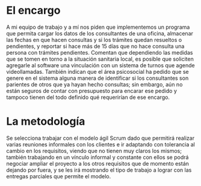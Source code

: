 # El encargo

A mi equipo de trabajo y a mí nos piden que implementemos un programa que permita cargar los datos de los consultantes de una oficina, almacenar las fechas en que hacen consultas y si los trámites quedan resueltos o pendientes, y reportar si hace más de 15 días que no hace consulta una persona con trámites pendientes. Comentan que dependiendo las medidas que se tomen en torno a la situación sanitaria local, es posible que soliciten agregarle al software una vinculación con un sistema de turnos que agende videollamadas. También indican que el área psicosocial ha pedido que se genere en el sistema alguna manera de identificar si los consultantes son parientes de otros que ya hayan hecho consultas; sin embargo, aún no están seguros de contar con presupuesto para encarar ese pedido y tampoco tienen del todo definido qué requerirían de ese encargo. 

# La metodología

Se selecciona trabajar con el modelo ágil Scrum dado que permitirá realizar varias reuniones informales con los clientes e ir adaptando con tolerancia al cambio en los requisitos, viendo que no tienen muy claros los mismos; también trabajando en un vínculo informal y constante con ellos se podrá negociar ampliar el proyecto a los otros requisitos que de momento están dejando por fuera, y se les irá mostrando el tipo de trabajo a lograr con las entregas parciales que permite el modelo.


